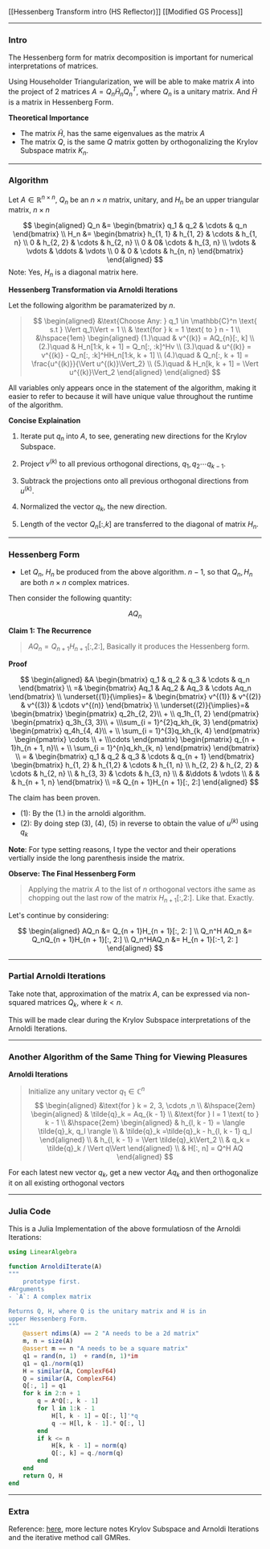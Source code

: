 [[Hessenberg Transform intro (HS Reflector)]]
[[Modified GS Process]]

---
### **Intro**

The Hessenberg form for matrix decomposition is important for numerical interpretations of matrices. 

Using Householder Triangularization, we will be able to make matrix $A$ into the project of 2 matrices $A = Q_n\tilde{H}_nQ_n^T$, where $Q_n$ is a unitary matrix. And $\tilde{H}$ is a matrix in Hessenberg Form. 

**Theoretical Importance**

* The matrix $\tilde{H}$, has the same eigenvalues as the matrix $A$
* The matrix $Q$, is the same $Q$ matrix gotten by orthogonalizing the Krylov Subspace matrix $K_n$. 


---
### **Algorithm**

Let $A\in \mathbb{R}^{n \times n}$, $Q_n$ be an $n\times n$ matrix, unitary, and $H_n$ be an upper triangular matrix, $n\times n$

$$
\begin{aligned}
    Q_n &= \begin{bmatrix}
        q_1 & q_2 & \cdots & q_n
    \end{bmatrix}
    \\
    H_n &= 
    \begin{bmatrix}
        h_{1, 1} & h_{1, 2} & \cdots & h_{1, n}
        \\
        0 & h_{2, 2} & \cdots & h_{2, n}
        \\
        0 & 0& \cdots & h_{3, n}
        \\
        \vdots & \vdots & \ddots & \vdots 
        \\
        0 & 0 & \cdots & h_{n, n}
    \end{bmatrix}
\end{aligned}
$$
Note: Yes, $H_n$ is a diagonal matrix here. 

**Hessenberg Transformation via Arnoldi Iterations**


Let the following algorithm be paramaterized by $n$. 

> $$
> \begin{aligned}
>     &\text{Choose Any: } q_1 \in \mathbb{C}^n \text{ s.t } \Vert q_1\Vert = 1
>     \\
>     & \text{for } k = 1 \text{ to } n - 1
>     \\
>     &\hspace{1em}
>     \begin{aligned}
>         (1.)\quad  & v^{(k)} = AQ_{n}[:, k]
>             \\
>         (2.)\quad  & H_n[1:k, k + 1] = Q_n[:, :k]^Hv
>             \\
>         (3.)\quad  & u^{(k)} = v^{(k)} - Q_n[:, :k]^HH_n[1:k, k + 1]
>             \\
>         (4.)\quad  & Q_n[:, k + 1] = \frac{u^{(k)}}{\Vert u^{(k)}\Vert_2}
>             \\
>         (5.)\quad & H_n[k, k + 1] = \Vert u^{(k)}\Vert_2
> \end{aligned}
> \end{aligned}
> $$
 
All variables only appears once in the statement of the algorithm, making it easier to refer to because it will have unique value throughout the runtime of the algorithm. 

**Concise Explaination** 

1. Iterate put $q_n$ into $A$, to see, generating new directions for the Krylov Subspace. 

2. Project $v^{(k)}$ to all previous orthogonal directions, $q_1, q_2 \cdots q_{k- 1}$. 

3. Subtrack the projections onto all previous orthogonal directions from $u^{(k)}$. 

4. Normalized the vector $q_{k}$, the new direction. 

5. Length of the vector $Q_n[:, k]$ are transferred to the diagonal of matrix $H_n$.

---
### **Hessenberg Form**

* Let $Q_n$, $H_n$ be produced from the above algorithm. $n - 1$, so that $Q_n, H_n$ are both $n\times n$ complex matrices. 

Then consider the following quantity: 

$$
AQ_n
$$

**Claim 1: The Recurrence** 

> $AQ_n =Q_{n + 1}H_{n + 1}[:, 2:]$, Basically it produces the Hessenberg form. 

**Proof**

$$
\begin{aligned}
    &A \begin{bmatrix}
        q_1 & q_2 & q_3 & \cdots & q_n
    \end{bmatrix}
    \\
    =& \begin{bmatrix}
        Aq_1 & Aq_2 & Aq_3 & \cdots Aq_n
    \end{bmatrix}
    \\
    \underset{(1)}{\implies}= &  
    \begin{bmatrix}
        v^{(1)} & v^{(2)} & v^{(3)} & \cdots v^{(n)}
    \end{bmatrix}
    \\
    \underset{(2)}{\implies}=& 
    \begin{bmatrix}
        \begin{pmatrix}
            q_2h_{2, 2}\\ + \\ q_1h_{1, 2}
        \end{pmatrix}
        \begin{pmatrix}
            q_3h_{3, 3}\\ + \\\sum_{i = 1}^{2}q_kh_{k, 3}
        \end{pmatrix}
        \begin{pmatrix}
            q_4h_{4, 4}\\ + \\ \sum_{i = 1}^{3}q_kh_{k, 4}
        \end{pmatrix}
        \begin{pmatrix}
            \cdots \\ + \\\cdots
        \end{pmatrix}
        \begin{pmatrix}
            q_{n + 1}h_{n + 1, n}\\ + \\ \sum_{i = 1}^{n}q_kh_{k, n}
        \end{pmatrix}
    \end{bmatrix}
    \\ 
    = &
    \begin{bmatrix}
        q_1 & q_2 & q_3 & \cdots & q_{n + 1} 
    \end{bmatrix}
    \begin{bmatrix}
        h_{1, 2} & h_{1,2} & \cdots & h_{1, n}
        \\
        h_{2, 2} & h_{2, 2} & \cdots & h_{2, n}
        \\
        & h_{3, 3} & \cdots & h_{3, n}
        \\
        & &\ddots & \vdots
        \\
        & & & h_{n + 1, n} 
    \end{bmatrix}
    \\
    =& Q_{n + 1}H_{n + 1}[:, 2:]
\end{aligned}
$$

The claim has been proven. 

* (1): By the (1.) in the arnoldi algorithm. 
* (2): By doing step (3), (4), (5) in reverse to obtain the value of $u^{(k)}$ using $q_{k}$

**Note**: For type setting reasons, I type the vector and their operations vertially inside the long parenthesis inside the matrix. 

**Observe: The Final Hessenberg Form** 

> Applying the matrix $A$ to the list of $n$ orthogonal vectors ithe same as chopping out the last row of the matrix $H_{n +  1}[:, 2:]$. Like that. Exactly. 

Let's continue by considering: 

$$
\begin{aligned}
    AQ_n &= Q_{n + 1}H_{n + 1}[:, 2: ]
    \\
    Q_n^H AQ_n &= Q_nQ_{n + 1}H_{n + 1}[:, 2:]
    \\
    Q_n^HAQ_n &= H_{n + 1}[:-1, 2: ]
\end{aligned}
$$


---
### **Partial Arnoldi Iterations**

Take note that, approximation of the matrix $A$, can be expressed via non-squared matrices $Q_k$, where $k < n$. 

This will be made clear during the Krylov Subspace interpretations of the Arnoldi Iterations. 

---
### **Another Algorithm of the Same Thing for Viewing Pleasures**

**Arnoldi Iterations**

> Initialize any unitary vector $q_1 \in \mathbb{C}^n$
> $$
> \begin{aligned}
>     &\text{for } k = 2, 3, \cdots ,n
>     \\
>     &\hspace{2em}
>     \begin{aligned}
>         & \tilde{q}_k = Aq_{k - 1}
>         \\
>         &\text{for } l = 1 \text{ to } k - 1
>         \\
>         &\hspace{2em}
>         \begin{aligned}
>             & h_{l, k - 1} = \langle \tilde{q}_k, q_l \rangle
>             \\
>             & \tilde{q}_k =\tilde{q}_k - h_{l, k - 1} q_l
>         \end{aligned}
>         \\
>         & h_{l, k - 1} = \Vert \tilde{q}_k\Vert_2
>         \\
>         & q_k = \tilde{q}_k / \Vert q\Vert
>     \end{aligned}
>      \\
>      & H[:, n] = Q^H AQ
> \end{aligned}
> $$

For each latest new vector $q_k$, get a new vector $Aq_k$ and then orthogonalize it on all existing orthogonal vectors

---
### **Julia Code** 

This is a Julia Implementation of the above formulatiosn of the Arnoldi Iterations: 

```julia
using LinearAlgebra

function ArnoldiIterate(A)
"""
    prototype first. 
#Arguments
- `A`: A complex matrix

Returns Q, H, where Q is the unitary matrix and H is in 
upper Hessenberg Form. 
"""
    @assert ndims(A) == 2 "A needs to be a 2d matrix"
    m, n = size(A)
    @assert m == n "A needs to be a square matrix"
    q1 = rand(n, 1)  + rand(n, 1)*im
    q1 = q1./norm(q1)
    H = similar(A, ComplexF64)
    Q = similar(A, ComplexF64)
    Q[:, 1] = q1
    for k in 2:n + 1
        q = A*Q[:, k - 1]
        for l in 1:k - 1
            H[l, k - 1] = Q[:, l]'*q
            q -= H[l, k - 1].* Q[:, l]
        end
        if k <= n
            H[k, k - 1] = norm(q)
            Q[:, k] = q./norm(q)
        end
    end
    return Q, H
end

```


---
### **Extra**

Reference: [here](http://www.math.iit.edu/~fass/477577_Chapter_14.pdf), more lecture notes Krylov Subspace and Arnoldi Iterations and the iterative method call GMRes.


